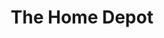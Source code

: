 ---
title: "The Home Depot"
url: /pittsburgh/the-home-depot-william-penn-highway/
shop: doityourself
---